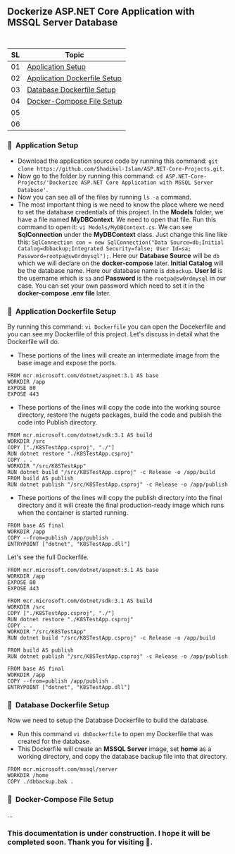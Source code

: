 ## <p align=left>Dockerize ASP.NET Core Application with MSSQL Server Database<br> <br> </p>
| **SL** | **Topic** |
| --- | --- |
| 01 | [Application Setup](#01) |
| 02 | [Application Dockerfile Setup](#02) |
| 03 | [Database Dockerfile Setup](#03) |
| 04 | [Docker-Compose File Setup](#04) |
| 05 | [](#05) |
| 06 | [](#06) |

### <a name="01">:diamond_shape_with_a_dot_inside: &nbsp;Application Setup</a> 
- Download the application source code by running this command: ````git clone https://github.com/Shadikul-Islam/ASP.NET-Core-Projects.git````.
- Now go to the folder by running this command: ````cd ASP.NET-Core-Projects/'Dockerize ASP.NET Core Application with MSSQL Server Database'````.
- Now you can see all of the files by running  ````ls -a```` command.
- The most important thing is we need to know the place where we need to set the database credentials of this project. In the **Models** folder, we have a file named 
**MyDBContext**. We need to open that file. Run this command to open it: ````vi Models/MyDBContext.cs````. We can see **SqlConnection** under the **MyDBContext**
class. Just change this line like this: ````SqlConnection con = new SqlConnection("Data Source=db;Initial Catalog=dbbackup;Integrated Security=false; User Id=sa; Password=rootpa@sw0rdmysql");````.
Here our **Database Source** will be ````db```` which we will declare on the **docker-compose** later. **Initial Catalog** will be the database name. Here our database name is ````dbbackup````. **User Id** is the username which is ````sa```` and **Password** is the ````rootpa@sw0rdmysql```` in our case. You can set your own password which need to set it in the **docker-compose .env file** later.

### <a name="02">:diamond_shape_with_a_dot_inside: &nbsp;Application Dockerfile Setup</a> 
By running this command: ````vi Dockerfile```` you can open the Docekerfile and you can see my Dockerfile of this project. Let's discuss in detail what the Dockerfile will do.
- These portions of the lines will create an intermediate image from the base image and expose the ports.
```
FROM mcr.microsoft.com/dotnet/aspnet:3.1 AS base
WORKDIR /app
EXPOSE 80
EXPOSE 443
```
- These portions of the lines will copy the code into the working source directory, restore the nugets packages, build the code and publish the code into Publish directory.
````
FROM mcr.microsoft.com/dotnet/sdk:3.1 AS build
WORKDIR /src
COPY ["./K8STestApp.csproj", "./"]
RUN dotnet restore "./K8STestApp.csproj"
COPY . .
WORKDIR "/src/K8STestApp"
RUN dotnet build "/src/K8STestApp.csproj" -c Release -o /app/build
FROM build AS publish
RUN dotnet publish "/src/K8STestApp.csproj" -c Release -o /app/publish
````
- These portions of the lines will copy the publish directory into the final directory and it will create the final production-ready image which runs when the container is started running.
````
FROM base AS final
WORKDIR /app
COPY --from=publish /app/publish .
ENTRYPOINT ["dotnet", "K8STestApp.dll"]
````
Let's see the full Dockerfile.
````
FROM mcr.microsoft.com/dotnet/aspnet:3.1 AS base
WORKDIR /app
EXPOSE 80
EXPOSE 443

FROM mcr.microsoft.com/dotnet/sdk:3.1 AS build
WORKDIR /src
COPY ["./K8STestApp.csproj", "./"]
RUN dotnet restore "./K8STestApp.csproj"
COPY . .
WORKDIR "/src/K8STestApp"
RUN dotnet build "/src/K8STestApp.csproj" -c Release -o /app/build

FROM build AS publish
RUN dotnet publish "/src/K8STestApp.csproj" -c Release -o /app/publish

FROM base AS final
WORKDIR /app
COPY --from=publish /app/publish .
ENTRYPOINT ["dotnet", "K8STestApp.dll"]
````

### <a name="03">:diamond_shape_with_a_dot_inside: &nbsp;Database Dockerfile Setup</a> 
Now we need to setup the Database Dockerfile to build the database.
- Run this command ````vi dbDockerfile```` to open my Dockerfile that was created for the database.
- This Dockerfile will create an **MSSQL Server** image, set **home** as a working directory, and copy the database backup file into that directory.
````
FROM mcr.microsoft.com/mssql/server
WORKDIR /home
COPY ./dbbackup.bak .
````

### <a name="04">:diamond_shape_with_a_dot_inside: &nbsp;Docker-Compose File Setup</a>




...
### This documentation is under construction.  I hope it will be completed soon. Thank you for visiting 🙂.
